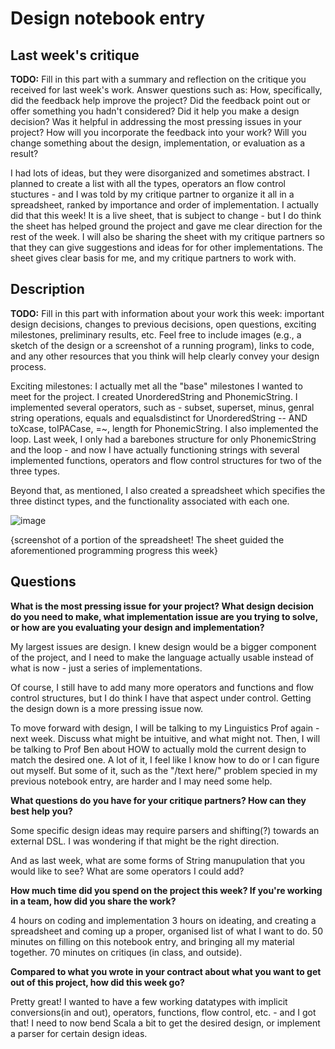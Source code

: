# Design notebook entry

## Last week's critique

**TODO:** Fill in this part with a summary and reflection on the critique you received for
last week's work. Answer questions such as:  How, specifically, did the feedback help
improve the project? Did the feedback point out or offer something you hadn't considered?
Did it help you make a design decision? Was it helpful in addressing the most pressing
issues in your project? How will you incorporate the feedback into your work? Will you
change something about the design, implementation, or evaluation as a result?

I had lots of ideas, but they were disorganized and sometimes abstract. I planned to create a list with all the types, operators an flow control stuctures - and I was told by my critique partner to organize it all in a spreadsheet, ranked by importance and order of implementation. I actually did that this week! It is a live sheet, that is subject to change - but I do think the sheet has helped ground the project and gave me clear direction for the rest of the week. I will also be sharing the sheet with my critique partners so that they can give suggestions and ideas for for other implementations. The sheet gives clear basis for me, and my critique partners to work with. 

## Description

**TODO:** Fill in this part with information about your work this week:
important design decisions, changes to previous decisions, open questions,
exciting milestones, preliminary results, etc. Feel free to include images
(e.g., a sketch of the design or a screenshot of a running program), links to
code, and any other resources that you think will help clearly convey your
design process.

Exciting milestones: I actually met all the "base" milestones I wanted to meet for the project. I created UnorderedString and PhonemicString. I implemented several operators, such as - subset, superset, minus, genral string operations, equals and equalsdistinct for UnorderedString -- AND toXcase, toIPACase, =~, length for PhonemicString. I also implemented the loop. Last week, I only had a barebones structure for only PhonemicString and the loop - and now I have actually functioning strings with several implemented functions, operators and flow control structures for two of the three types. 

Beyond that, as mentioned, I also created a spreadsheet which specifies the three distinct types, and the functionality associated with each one.

![image](https://user-images.githubusercontent.com/79538073/230794237-7f391bd4-6353-43d8-aa84-9240bcaecdcb.png)

{screenshot of a portion of the spreadsheet! The sheet guided the aforementioned programming progress this week}

## Questions

**What is the most pressing issue for your project? What design decision do
you need to make, what implementation issue are you trying to solve, or how
are you evaluating your design and implementation?**

My largest issues are design. I knew design would be a bigger component of the project, and I need to make the language actually usable instead of what is now - just a series of implementations. 

Of course, I still have to add many more operators and functions and flow control structures, but I do think I have that aspect under control. Getting the design down is a more pressing issue now.

To move forward with design, I will be talking to my Linguistics Prof again - next week. Discuss what might be intuitive, and what might not. Then, I will be talking to Prof Ben about HOW to actually mold the current design to match the desired one. A lot of it, I feel like I know how to do or I can figure out myself. But some of it, such as the "/text here/" problem specied in my previous notebook entry, are harder and I may need some help. 

**What questions do you have for your critique partners? How can they best help
you?**

Some specific design ideas may require parsers and shifting(?) towards an external DSL. I was wondering if that might be the right direction.

And as last week, what are some forms of String manupulation that you would like to see? What are some operators I could add?

**How much time did you spend on the project this week? If you're working in a
team, how did you share the work?**

4 hours on coding and implementation
3 hours on ideating, and creating a spreadsheet and coming up a proper, organised list of what I want to do. 
50 minutes on filling on this notebook entry, and bringing all my material together. 
70 minutes on critiques (in class, and outside).

**Compared to what you wrote in your contract about what you want to get out of this
project, how did this week go?**

Pretty great! I wanted to have a few working datatypes with implicit conversions(in and out), operators, functions, flow control, etc. - and I got that! I need to now bend Scala a bit to get the desired design, or implement a parser for certain design ideas. 
